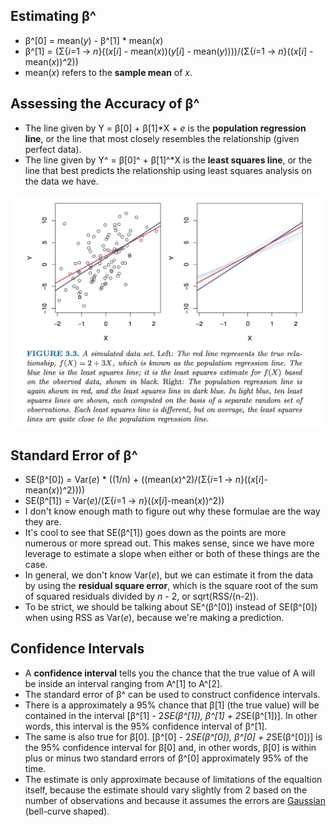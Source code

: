 ## Estimating β^

* β^[0] = mean(*y*) - β^[1] * mean(*x*)
* β^[1] = (Σ{*i*=1 -> *n*}((*x*[*i*] - mean(*x*))(*y*[*i*] - mean(*y*))))/(Σ{*i*=1 -> *n*}((*x*[*i*] - mean(*x*))^2))
* mean(*x*) refers to the **sample mean** of *x*.


## Assessing the Accuracy of β^

* The line given by Y = β[0] + β[1]*X + *e* is the **population regression line**, or the line that most closely resembles the relationship (given perfect data).
* The line given by Y^ = β[0]^ + β[1]^*X is the **least squares line**, or the line that best predicts the relationship using least squares analysis on the data we have.

![](../images/population-regression-line.png)


## Standard Error of β^

* SE(β^[0]) = Var(*e*) * ((1/n) + ((mean(*x*)^2)/(Σ{*i*=1 -> *n*}((*x*[*i*]-mean(*x*))^2))))
* SE(β^[1]) = Var(*e*)/(Σ{*i*=1 -> *n*}((*x*[*i*]-mean(*x*))^2))
* I don't know enough math to figure out why these formulae are the way they are.
* It's cool to see that SE(β^[1]) goes down as the points are more numerous or more spread out.  This makes sense, since we have more leverage to estimate a slope when either or both of these things are the case.
* In general, we don't know Var(*e*), but we can estimate it from the data by using the **residual square error**, which is the square root of the sum of squared residuals divided by *n* - 2, or sqrt(RSS/(n-2)).
* To be strict, we should be talking about SE^(β^[0]) instead of SE(β^[0]) when using RSS as Var(*e*), because we're making a prediction.


## Confidence Intervals

* A **confidence interval** tells you the chance that the true value of A will be inside an interval ranging from A^[1] to A^[2].
* The standard error of β^ can be used to construct confidence intervals.
* There is a approximately a 95% chance that β[1] (the true value) will be contained in the interval [β^[1] - 2*SE(β^[1]), β^[1] + 2*SE(β^[1])].  In other words, this interval is the 95% confidence interval of β^[1].
* The same is also true for β[0].  [β^[0] - 2*SE(β^[0]), β^[0] + 2*SE(β^[0])] is the 95% confidence interval for β[0] and, in other words, β[0] is within plus or minus two standard errors of β^[0] approximately 95% of the time.
* The estimate is only approximate because of limitations of the equaltion itself, because the estimate should vary slightly from 2 based on the number of observations and because it assumes the errors are [Gaussian](https://en.wikipedia.org/wiki/Gaussian_function) (bell-curve shaped).  
